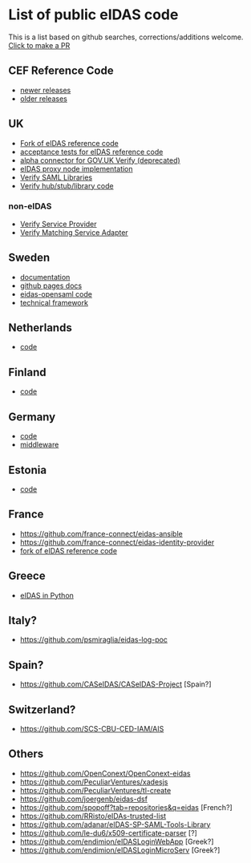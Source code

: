 # List of public eIDAS code

This is a list based on github searches, corrections/additions welcome.  [Click to make a PR](https://github.com/willp-bl/eidas-code-list)

## CEF Reference Code

* [newer releases](https://ec.europa.eu/cefdigital/wiki/display/CEFDIGITAL/eIDAS-Node+-+All+releases)
* [older releases](https://joinup.ec.europa.eu/software/cefeid/release/all)

## UK

* [Fork of eIDAS reference code](https://github.com/alphagov/eidas-reference)
* [acceptance tests for eIDAS reference code](https://github.com/alphagov/eidas-reference-acceptance-tests)
* [alpha connector for GOV.UK Verify (deprecated)](https://github.com/alphagov/verify-eidas-bridge)
* [eIDAS proxy node implementation](https://github.com/alphagov/verify-eidas-notification)
* [Verify SAML Libraries](https://github.com/alphagov?utf8=✓&q=saml)
* [Verify hub/stub/library code](https://github.com/alphagov/?q=verify-&type=&language=)

### non-eIDAS

* [Verify Service Provider](https://github.com/alphagov/verify-service-provider)
* [Verify Matching Service Adapter](https://github.com/alphagov/verify-matching-service-adapter)

## Sweden

* [documentation](https://github.com/elegnamnden/eidas)
* [github pages docs](https://litsec.github.io/eidas-opensaml/)
* [eidas-opensaml code](https://github.com/litsec/eidas-opensaml)
* [technical framework](https://github.com/elegnamnden/technical-framework)

## Netherlands

* [code](https://github.com/Dictu?q=eidas)

## Finland

* [code](https://github.com/vrk-kpa?q=e-identification)

## Germany

* [code](https://github.com/Governikus/eIDAS-Node-SDK)
* [middleware](https://github.com/Governikus/eidas-middleware)

## Estonia

* [code](https://github.com/ria-eidas/eidas-node)

## France

* https://github.com/france-connect/eidas-ansible
* https://github.com/france-connect/eidas-identity-provider
* [fork of eIDAS reference code](https://github.com/france-connect/eidas-service-provider)

## Greece

* [eIDAS in Python](https://github.com/grnet/pysaml2eidas/tree/devel)

## Italy?

* https://github.com/psmiraglia/eidas-log-poc

## Spain?

* https://github.com/CASeIDAS/CASeIDAS-Project [Spain?]

## Switzerland?

* https://github.com/SCS-CBU-CED-IAM/AIS

## Others

* https://github.com/OpenConext/OpenConext-eidas
* https://github.com/PeculiarVentures/xadesjs
* https://github.com/PeculiarVentures/tl-create
* https://github.com/joergenb/eidas-dsf
* https://github.com/spopoff?tab=repositories&q=eidas [French?]
* https://github.com/RRisto/eIDAs-trusted-list
* https://github.com/adanar/eIDAS-SP-SAML-Tools-Library
* https://github.com/le-du6/x509-certificate-parser [?]
* https://github.com/endimion/eIDASLoginWebApp [Greek?]
* https://github.com/endimion/eIDASLoginMicroServ [Greek?]
 

